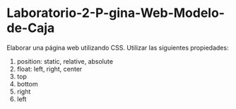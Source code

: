 # Laboratorio-2-P-gina-Web-Modelo-de-Caja

Elaborar una página web utilizando CSS.
Utilizar las siguientes propiedades:
1. position: static, relative, absolute
2. float: left, right, center
3. top
4. bottom
5. right
6. left
